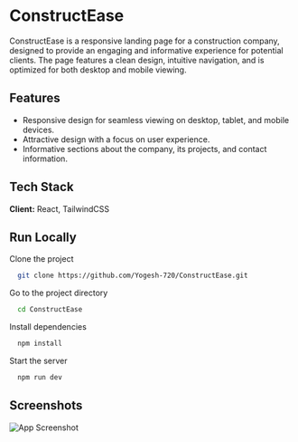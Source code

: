 
# ConstructEase

ConstructEase is a responsive landing page for a construction company, designed to provide an engaging and informative experience for potential clients. The page features a clean design, intuitive navigation, and is optimized for both desktop and mobile viewing.





## Features

- Responsive design for seamless viewing on desktop, tablet, and mobile devices.
- Attractive design with a focus on user experience.
- Informative sections about the company, its projects, and contact information.



## Tech Stack

**Client:** React, TailwindCSS




## Run Locally

Clone the project

```bash
  git clone https://github.com/Yogesh-720/ConstructEase.git
```

Go to the project directory

```bash
  cd ConstructEase
```

Install dependencies

```bash
  npm install
```

Start the server

```bash
  npm run dev
```


## Screenshots

![App Screenshot](https://via.placeholder.com/468x300?text=App+Screenshot+Here)


